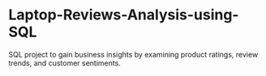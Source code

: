 # Laptop-Reviews-Analysis-using-SQL
SQL project to gain business insights by examining product ratings, review trends, and customer sentiments.
